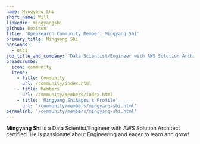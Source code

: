 ```yaml
---
name: Mingyang Shi
short_name: Will
linkedin: mingyangshi
github: beaioun
title: 'OpenSearch Community Member: Mingyang Shi'
primary_title: Mingyang Shi
personas:
  - osci
job_title_and_company: "Data Scientist/Engineer with AWS Solution Architect certified"
breadcrumbs:
  icon: community
  items:
    - title: Community
      url: /community/index.html
    - title: Members
      url: /community/members/index.html
    - title: 'Mingyang Shi&apos;s Profile'
      url: '/community/members/mingyang-shi.html'
permalink: '/community/members/mingyang-shi.html'
---
```


**Mingyang Shi** is a Data Scientist/Engineer with AWS Solution Architect certified. He is passionate about Engineering and eager to learn and grow!